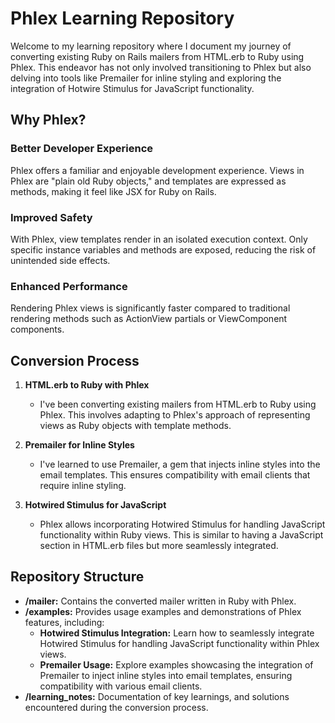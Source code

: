 # Phlex Learning Repository

Welcome to my learning repository where I document my journey of converting existing Ruby on Rails mailers from HTML.erb to Ruby using Phlex. This endeavor has not only involved transitioning to Phlex but also delving into tools like Premailer for inline styling and exploring the integration of Hotwire Stimulus for JavaScript functionality.

## Why Phlex?

### Better Developer Experience
Phlex offers a familiar and enjoyable development experience. Views in Phlex are "plain old Ruby objects," and templates are expressed as methods, making it feel like JSX for Ruby on Rails.

### Improved Safety
With Phlex, view templates render in an isolated execution context. Only specific instance variables and methods are exposed, reducing the risk of unintended side effects.

### Enhanced Performance
Rendering Phlex views is significantly faster compared to traditional rendering methods such as ActionView partials or ViewComponent components.

## Conversion Process

1. **HTML.erb to Ruby with Phlex**
   - I've been converting existing mailers from HTML.erb to Ruby using Phlex. This involves adapting to Phlex's approach of representing views as Ruby objects with template methods.

2. **Premailer for Inline Styles**
   - I've learned to use Premailer, a gem that injects inline styles into the email templates. This ensures compatibility with email clients that require inline styling.

3. **Hotwired Stimulus for JavaScript**
   - Phlex allows incorporating Hotwired Stimulus for handling JavaScript functionality within Ruby views. This is similar to having a JavaScript section in HTML.erb files but more seamlessly integrated.

## Repository Structure

- **/mailer:** Contains the converted mailer written in Ruby with Phlex.
- **/examples:** Provides usage examples and demonstrations of Phlex features, including:
  - **Hotwired Stimulus Integration:** Learn how to seamlessly integrate Hotwired Stimulus for handling JavaScript functionality within Phlex views.
  - **Premailer Usage:** Explore examples showcasing the integration of Premailer to inject inline styles into email templates, ensuring compatibility with various email clients.
- **/learning_notes:** Documentation of key learnings, and solutions encountered during the conversion process.
